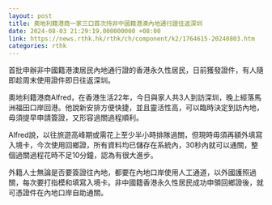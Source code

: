 ```yaml
---
layout: post
title: 奧地利籍港商一家三口首次持非中國籍港澳內地通行證往返深圳
date: 2024-08-03 21:29:19.000000000 +08:00
link: https://news.rthk.hk/rthk/ch/component/k2/1764615-20240803.htm
categories: rthk
---
```


首批申辦非中國籍港澳居民內地通行證的香港永久性居民，日前獲發證件，有人隨即趁周末使用證件即日往返深圳。

奧地利籍港商Alfred，在香港生活22年，今日與家人共3人到訪深圳，晚上經落馬洲福田口岸回港。他說新安排方便快捷，並且靈活性高，可以臨時決定到訪內地，毋須提早申請簽證，又形容過關過程順利。

Alfred說，以往旅遊高峰期或需花上至少半小時排隊過關，但現時毋須再額外填寫入境卡，今次使用回鄉證，所有資料均已儲存在系統內，30秒內就可以通關，整個過關過程花時不足10分鐘，認為有很大進步。

外籍人士無論是否要簽證往內地，都要在內地口岸使用人工通道，以外國護照過關，每次要打指模和填寫入境卡。非中國籍香港永久性居民成功申領回鄉證後，就可憑證件在內地口岸自助通關。
